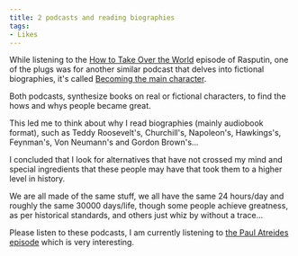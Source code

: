 ```yaml
---
title: 2 podcasts and reading biographies
tags:
- Likes
---
```


While listening to the <a href="https://www.takeoverpod.com/">How to Take Over the World</a> episode of Rasputin, one of the plugs was for another similar podcast that delves into fictional biographies, it's called <a href="https://podcasters.spotify.com/pod/show/jameson-olsen1">Becoming the main character</a>. 

Both podcasts, synthesize books on real or fictional characters, to find the hows and whys people became great.

This led me to think about why I read biographies (mainly audiobook format), such as Teddy Roosevelt's, Churchill's, Napoleon's,  Hawkings's, Feynman's, Von Neumann's and Gordon Brown's...

I concluded that I look for alternatives that have not crossed my mind and special ingredients that these people may have that took them to a higher level in history.

We are all made of the same stuff, we all have the same 24 hours/day and roughly the same 30000 days/life, though some people achieve greatness, as per historical standards, and others just whiz by without a trace...

Please listen to these podcasts, I am currently listening to <a href="https://podcasters.spotify.com/pod/show/jameson-olsen1/episodes/Dune-Part-1--Pain-Is-A-Beginning-e2kp0f6">the Paul Atreides episode</a> which is very interesting.